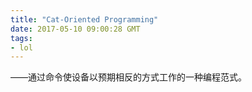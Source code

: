 ```yaml
---
title: "Cat-Oriented Programming"
date: 2017-05-10 09:00:28 GMT
tags:
- lol
---
```


——通过命令使设备以预期相反的方式工作的一种编程范式。

